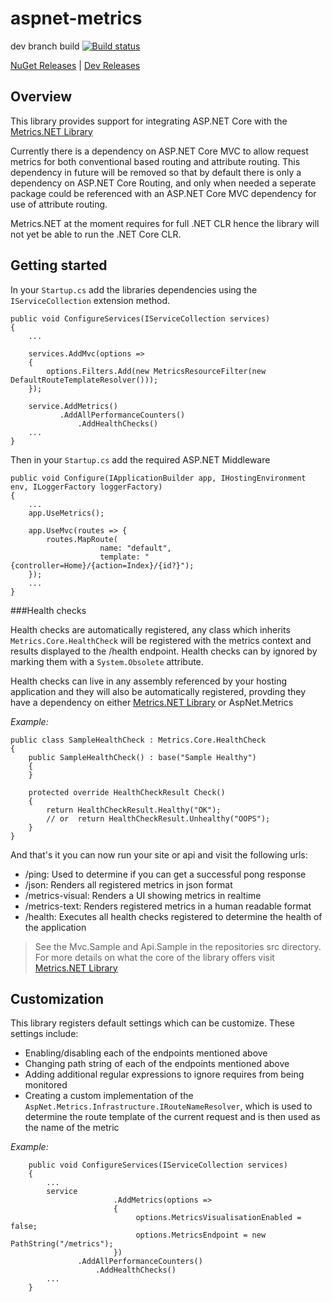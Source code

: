 # aspnet-metrics

dev branch build [![Build status](https://ci.appveyor.com/api/projects/status/mj9wj9m5hq5g0mh9/branch/dev?svg=true)](https://ci.appveyor.com/project/alhardy/aspnet-metrics/branch/dev)

[NuGet Releases](https://www.nuget.org/packages/AspNet.Metrics/) | 
[Dev Releases](https://www.myget.org/feed/alhardy/package/nuget/AspNet.Metrics)

## Overview

This library provides support for integrating ASP.NET Core with the [Metrics.NET Library](https://github.com/Recognos/Metrics.NET)

Currently there is a dependency on ASP.NET Core MVC to allow request metrics for both conventional based routing and attribute routing. This dependency in future will be removed so that by default there is only a dependency on ASP.NET Core Routing, and only when needed a seperate package could be referenced with an ASP.NET Core MVC dependency for use of attribute routing. 

Metrics.NET at the moment requires for full .NET CLR hence the library will not yet be able to run the .NET Core CLR.

## Getting started

In your ```Startup.cs``` add the libraries dependencies using the ```IServiceCollection``` extension method.

```
public void ConfigureServices(IServiceCollection services)
{
	...
	
	services.AddMvc(options =>
	{
		options.Filters.Add(new MetricsResourceFilter(new DefaultRouteTemplateResolver()));
	});
	
	service.AddMetrics()
	       .AddAllPerformanceCounters()
               .AddHealthChecks()
	...
}
```

Then in your ```Startup.cs``` add the required ASP.NET Middleware

```
public void Configure(IApplicationBuilder app, IHostingEnvironment env, ILoggerFactory loggerFactory)
{
	...
	app.UseMetrics();
	
	app.UseMvc(routes => {
		routes.MapRoute(
                    name: "default",
                    template: "{controller=Home}/{action=Index}/{id?}");
	});
	...
}
```

###Health checks

Health checks are automatically registered, any class which inherits ```Metrics.Core.HealthCheck``` will be registered with the metrics context and results displayed to the /health endpoint. Health checks can by ignored by marking them with a ```System.Obsolete``` attribute.

Health checks can live in any assembly referenced by your hosting application and they will also be automatically registered, provding they have a dependency on either [Metrics.NET Library](https://github.com/Recognos/Metrics.NET) or AspNet.Metrics

*Example:*

```
public class SampleHealthCheck : Metrics.Core.HealthCheck
{
    public SampleHealthCheck() : base("Sample Healthy")
    {
    }

    protected override HealthCheckResult Check()
    {
        return HealthCheckResult.Healthy("OK"); 
		// or  return HealthCheckResult.Unhealthy("OOPS");
    }
}
```


And that's it you can now run your site or api and visit the following urls:

- /ping: Used to determine if you can get a successful pong response
- /json: Renders all registered metrics in json format
- /metrics-visual: Renders a UI showing metrics in realtime
- /metrics-text: Renders registered metrics in a human readable format 
- /health: Executes all health checks registered to determine the health of the application


> See the Mvc.Sample and Api.Sample in the repositories src directory.
> For more details on what the core of the library offers visit [Metrics.NET Library](https://github.com/Recognos/Metrics.NET)

## Customization

This library registers default settings which can be customize. These settings include:

- Enabling/disabling each of the endpoints mentioned above
- Changing path string of each of the endpoints mentioned above
- Adding additional regular expressions to ignore requires from being monitored 
- Creating a custom implementation of the ```AspNet.Metrics.Infrastructure.IRouteNameResolver```, which is used to determine the route template of the current request and is then used as the name of the metric

*Example:*

```
	public void ConfigureServices(IServiceCollection services)
	{
		...
		service
                       .AddMetrics(options =>
                       {
                            options.MetricsVisualisationEnabled = false;
                            options.MetricsEndpoint = new PathString("/metrics");                    
                       })
		       .AddAllPerformanceCounters()
           	       .AddHealthChecks()
		...
	}
```
